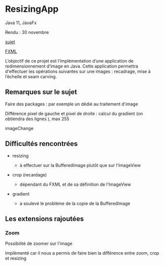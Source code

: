 # ResizingApp

Java 11, JavaFx

Rendu : 30 novembre

[sujet](https://docs.google.com/document/d/1WnQn_8BGB1dcxQVLzfz0Gq7P1-xpGMfX4qt73U7mLEM/edit)

[FXML](http://fxexperience.com/wp-content/uploads/2011/08/Introducing-FXML.pdf)

L’objectif de ce projet est l’implémentation d’une application de redimensionnement d’image en Java.
Cette application permettra d'effectuer les opérations suivantes sur une images : recadrage, mise à l’échelle et seam carving.

## Remarques sur le sujet
Faire des packages : par exemple un dédié au traitement d'image

Différence pixel de gauche et pixel de droite : calcul du gradient (on obtiendra des lignes ), max 255


imageChange
## Difficultés rencontrées

* resizing 
    * à effectuer sur la BufferedImage plutôt que sur l'ImageView

* crop (recardage)
    * dépendant du FXML et de sa définition de l'ImageView

* gradient 
    * a soulevé le problème de la copie de la BufferedImage
    
## Les extensions rajoutées
### Zoom
Possibilité de zoomer sur l'image

Implémenté car il nous a permis de faire bien la différence entre zoom, crop et resizing

    
